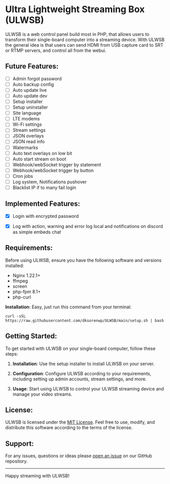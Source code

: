 # Ultra Lightweight Streaming Box (ULWSB)

ULWSB is a web control panel build most in PHP, that allows users to transform their single-board computer into a streaming device. With ULWSB the general idea is that users can send HDMI from USB capture card to SRT or RTMP servers, and control all from the webui.



## Future Features:

- [ ] Admin forgot password
- [ ] Auto backup config
- [ ] Auto update live
- [ ] Auto update dev
- [ ] Setup installer
- [ ] Setup uninstaller
- [ ] Site language
- [ ] LTE modems
- [ ] Wi-Fi settings
- [ ] Stream settings
- [ ] JSON overlays
- [ ] JSON read info
- [ ] Watermarks
- [ ] Auto text overlays on low bit
- [ ] Auto start stream on boot
- [ ] Webhook/webSocket trigger by statement
- [ ] Webhook/webSocket trigger by button
- [ ] Cron jobs
- [ ] Log system, Notifications pushover
- [ ] Blacklist IP if to many fail login

## Implemented Features:
- [X] Login with encrypted password
- [X] Log with action, warning and error log local and notifications on discord as simple embeds chat


## Requirements:

Before using ULWSB, ensure you have the following software and versions installed:

- Nginx 1.22.1+
- ffmpeg
- screen
- php-fpm 8.1+
- php-curl





**Installation**: Easy, just run this command from your terminal:

```shell
curl -sSL https://raw.githubusercontent.com/dksorenwp/ULWSB/main/setup.sh | bash
```




## Getting Started:

To get started with ULWSB on your single-board computer, follow these steps:

1. **Installation**: Use the setup installer to install ULWSB on your server.

2. **Configuration**: Configure ULWSB according to your requirements, including setting up admin accounts, stream settings, and more.

3. **Usage**: Start using ULWSB to control your ULWSB streaming device and manage your video streams.


## License:

ULWSB is licensed under the [MIT License](LICENSE). Feel free to use, modify, and distribute this software according to the terms of the license.

## Support:

For any issues, questions or ideas please [open an issue](https://github.com/dksorenwp/ulwsb/issues) on our GitHub repository.

---

Happy streaming with ULWSB!
